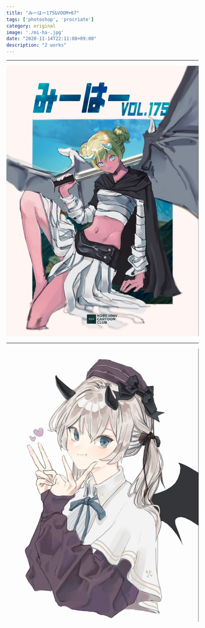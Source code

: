 ```yaml
---
title: "みーはー175&VOOM+67"
tags: ['photoshop', 'procriate']
category: original
image: './mi-ha-.jpg'
date: "2020-11-14T22:11:08+09:00"
description: "2 works"
---
```




***


![](./mi-ha-.jpg)
***

![](./imp.jpg)

